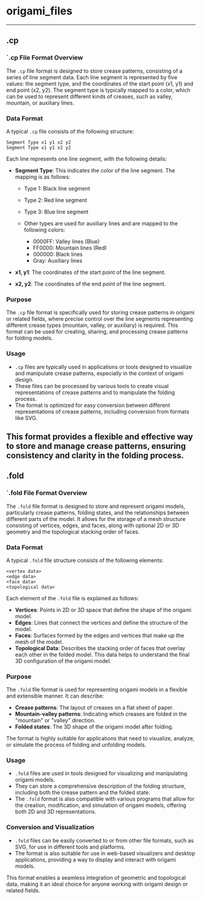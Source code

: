# origami_files
---
## .cp
### \`.cp File Format Overview

The `.cp` file format is designed to store crease patterns, consisting of a series of line segment data. Each line segment is represented by five values: the segment type, and the coordinates of the start point (x1, y1) and end point (x2, y2). The segment type is typically mapped to a color, which can be used to represent different kinds of creases, such as valley, mountain, or auxiliary lines.

### Data Format

A typical `.cp` file consists of the following structure:

```
Segment Type x1 y1 x2 y2
Segment Type x1 y1 x2 y2
```

Each line represents one line segment, with the following details:

* **Segment Type**: This indicates the color of the line segment. The mapping is as follows:

  * Type 1: Black line segment
  * Type 2: Red line segment
  * Type 3: Blue line segment
  * Other types are used for auxiliary lines and are mapped to the following colors:

    * 0000FF: Valley lines (Blue)
    * FF0000: Mountain lines (Red)
    * 000000: Black lines
    * Gray: Auxiliary lines

* **x1, y1**: The coordinates of the start point of the line segment.

* **x2, y2**: The coordinates of the end point of the line segment.

### Purpose

The `.cp` file format is specifically used for storing crease patterns in origami or related fields, where precise control over the line segments representing different crease types (mountain, valley, or auxiliary) is required. This format can be used for creating, sharing, and processing crease patterns for folding models.

### Usage

* `.cp` files are typically used in applications or tools designed to visualize and manipulate crease patterns, especially in the context of origami design.
* These files can be processed by various tools to create visual representations of crease patterns and to manipulate the folding process.
* The format is optimized for easy conversion between different representations of crease patterns, including conversion from formats like SVG.

This format provides a flexible and effective way to store and manage crease patterns, ensuring consistency and clarity in the folding process.
---
## .fold
### \`.fold File Format Overview

The `.fold` file format is designed to store and represent origami models, particularly crease patterns, folding states, and the relationships between different parts of the model. It allows for the storage of a mesh structure consisting of vertices, edges, and faces, along with optional 2D or 3D geometry and the topological stacking order of faces.

### Data Format

A typical `.fold` file structure consists of the following elements:

```
<vertex data>
<edge data>
<face data>
<topological data>
```

Each element of the `.fold` file is explained as follows:

* **Vertices**: Points in 2D or 3D space that define the shape of the origami model.
* **Edges**: Lines that connect the vertices and define the structure of the model.
* **Faces**: Surfaces formed by the edges and vertices that make up the mesh of the model.
* **Topological Data**: Describes the stacking order of faces that overlay each other in the folded model. This data helps to understand the final 3D configuration of the origami model.

### Purpose

The `.fold` file format is used for representing origami models in a flexible and extensible manner. It can describe:

* **Crease patterns**: The layout of creases on a flat sheet of paper.
* **Mountain-valley patterns**: Indicating which creases are folded in the "mountain" or "valley" direction.
* **Folded states**: The 3D shape of the origami model after folding.

The format is highly suitable for applications that need to visualize, analyze, or simulate the process of folding and unfolding models.

### Usage

* `.fold` files are used in tools designed for visualizing and manipulating origami models.
* They can store a comprehensive description of the folding structure, including both the crease pattern and the folded state.
* The `.fold` format is also compatible with various programs that allow for the creation, modification, and simulation of origami models, offering both 2D and 3D representations.

### Conversion and Visualization

* `.fold` files can be easily converted to or from other file formats, such as SVG, for use in different tools and platforms.
* The format is also suitable for use in web-based visualizers and desktop applications, providing a way to display and interact with origami models.

This format enables a seamless integration of geometric and topological data, making it an ideal choice for anyone working with origami design or related fields.

